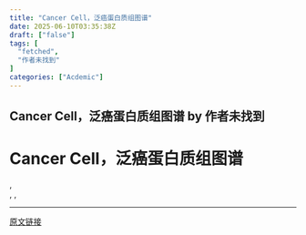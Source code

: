 ```yaml
---
title: "Cancer Cell，泛癌蛋白质组图谱"
date: 2025-06-10T03:35:38Z
draft: ["false"]
tags: [
  "fetched",
  "作者未找到"
]
categories: ["Acdemic"]
---
```

Cancer Cell，泛癌蛋白质组图谱 by 作者未找到
------
<div><div><h1>Cancer Cell，泛癌蛋白质组图谱</h1> <p></p> <!---->   <!----> <!----> <!----> <!----> <!----> <!----> <!----> <div><div><!----></div></div> <div role="option"><div><!----> <span></span> <span>,</span></div> <div><span aria-hidden="true"><span></span></span> <span>,</span> <span aria-hidden="true"></span> <span>,</span> <span><span></span></span></div></div></div></div>  
<hr>
<a href="https://mp.weixin.qq.com/s/Vh3mY8A9c5tl20gTsAtNOg",target="_blank" rel="noopener noreferrer">原文链接</a>
